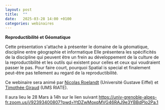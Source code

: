 ```yaml
---
layout: post
title:  ""
date:   2025-03-28 14:00 +0100
categories: webinaires
---
```


**Reproductibilité et Géomatique**

Cette présentation s'attache à présenter le domaine de la géomatique, discipline entre géographie et informatique Elle présentera les spécificités de la discipline qui peuvent être un frein au développement de la culture de la reproductibilité et les outils qui existent pour celles et ceux qui voudraient passer le pas. Pour faire court, pourquoi Spatial is special et finalement peut-être pas tellement au regard de la reproductibilité.

Ce webinaire sera animé par [Nicolas Roelandt](https://pagespro.univ-gustave-eiffel.fr/nicolas-roelandt) (Université Gustave Eiffel) et [Timothée Giraud](https://cv.hal.science/timothee-giraud) (UMS RIATE).

Il aura lieu le 28 Mars à 14h sur le lien suivant
https://univ-grenoble-alpes-fr.zoom.us/j/92393400807?pwd=YtDZwMoxqMVG46RAJ9e3YBBdPlo2Pa.1
